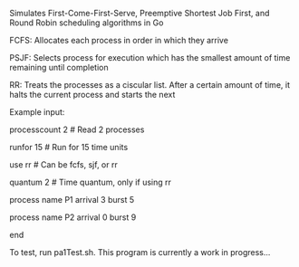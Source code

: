 Simulates First-Come-First-Serve, Preemptive Shortest Job First, and Round Robin scheduling algorithms in Go

FCFS: Allocates each process in order in which they arrive

PSJF: Selects process for execution which has the smallest amount of time remaining until completion

RR: Treats the processes as a ciscular list. After a certain amount of time, it halts the current process and starts the next



Example input:

processcount 2 # Read 2 processes

runfor 15 # Run for 15 time units

use rr # Can be fcfs, sjf, or rr

quantum 2 # Time quantum, only if using rr

process name P1 arrival 3 burst 5

process name P2 arrival 0 burst 9

end



To test, run pa1Test.sh.
This program is currently a work in progress...
